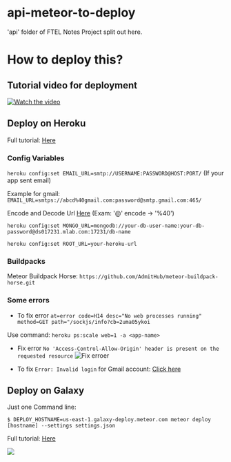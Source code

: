 # api-meteor-to-deploy

'api' folder of FTEL Notes Project split out here.

# How to deploy this?

## Tutorial video for deployment
[![Watch the video](https://lh3.googleusercontent.com/qGsGLLq3tx0ny752dsDOCZXniHri2D49cTzMCYJaH2ABAWV8EP70izxz6R1UjPA9S7yLOzYi_b_aZw=w1366-h647)](https://youtu.be/F8C1dot2t9o)

## Deploy on Heroku

Full tutorial: [Here](https://medium.com/@pushplaybang/deploying-and-hosting-meteor-on-heroku-mongolab-for-free-37050a3ebd7e)

### Config Variables

`heroku config:set EMAIL_URL=smtp://USERNAME:PASSWORD@HOST:PORT/` (If your app sent email)

Example for gmail: `EMAIL_URL=smtps://abcd%40gmail.com:password@smtp.gmail.com:465/`

Encode and Decode Url [Here](https://www.url-encode-decode.com/) (Exam: '@' encode -> '%40')

`heroku config:set MONGO_URL=mongodb://your-db-user-name:your-db-password@ds017231.mlab.com:17231/db-name`

`heroku config:set ROOT_URL=your-heroku-url`

### Buildpacks

Meteor Buildpack Horse: 
`https://github.com/AdmitHub/meteor-buildpack-horse.git`

### Some errors

- To fix error `at=error code=H14 desc="No web processes running" method=GET path="/sockjs/info?cb=2uma05ykoi`

Use command: `heroku ps:scale web=1 -a <app-name>`

- Fix error `No 'Access-Control-Allow-Origin' header is present on the requested resource`
![Fix erroer](https://lh6.googleusercontent.com/61wGCXNWCUVL344WZD0W8JrKHsAaZCv67F6wxYvCJr74L3OXnvZDNJJv5SAlBF6vZw1W5uOKiD87Jg=w1366-h647)

- To fix `Error: Invalid login` for Gmail account: [Click here](https://productforums.google.com/forum/#!topic/gmail/9KCgzXY4G_c)

## Deploy on Galaxy

Just one Command line:

`$ DEPLOY_HOSTNAME=us-east-1.galaxy-deploy.meteor.com meteor deploy [hostname] --settings settings.json`

Full tutorial: [Here](https://galaxy-guide.meteor.com/deploy-quickstart.html)

![](https://lh3.googleusercontent.com/nFELCaDjUl5dz5kU0wcS7g2AegNnRUyZXZtQBjAbawr_rsyLvVXYI_jwfYUFtl-Wv5_D77ZEzXIZbFi8Auqk=w1366-h647)

